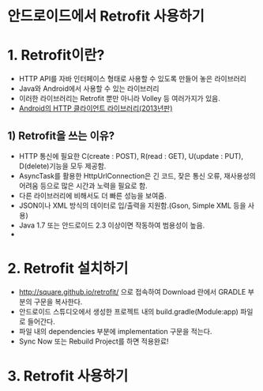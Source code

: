 # 안드로이드에서 Retrofit 사용하기

# 1. Retrofit이란?
 - HTTP API를 자바 인터페이스 형태로 사용할 수 있도록 만들어 놓은 라이브러리
 - Java와 Android에서 사용할 수 있는 라이브러리
 - 이러한 라이브러리는 Retrofit 뿐만 아니라 Volley 등 여러가지가 있음.
 - [Android의 HTTP 클라이언트 라이브러리(2013년판)](http://d2.naver.com/helloworld/377316)
 

## 1) Retrofit을 쓰는 이유?
 - HTTP 통신에 필요한 C(create : POST), R(read : GET), U(update : PUT), D(delete)기능을 모두 제공함.
 - AsyncTask를 활용한 HttpUrlConnection은 긴 코드, 잦은 통신 오류, 재사용성의 어려움 등으로 많은 시간과 노력을 필요로 함.
 - 다른 라이브러리에 비해서도 더 빠른 성능을 보여줌.
 - JSON이나 XML 방식의 데이터로 입/출력을 지원함.(Gson, Simple XML 등을 사용)
 - Java 1.7 또는 안드로이드 2.3 이상이면 작동하여 범용성이 높음.
 -    
# 2. Retrofit 설치하기

 - http://square.github.io/retrofit/ 으로 접속하여 Download 란에서 GRADLE 부분의 구문을 복사한다. 
 - 안드로이드 스튜디오에서 생성한 프로젝트 내의 build.gradle(Module:app) 파일로 들어간다.
 - 파일 내의 dependencies 부분에 implementation 구문을 적는다.
 - Sync Now 또는 Rebuild Project를 하면 적용완료!

# 3. Retrofit 사용하기